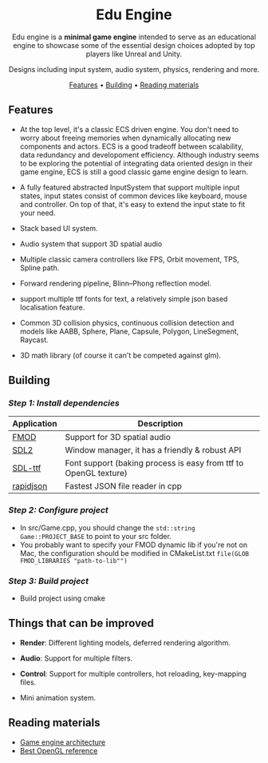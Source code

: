 <div align="center">

# Edu Engine

Edu engine is a **minimal game engine** intended to serve as an educational engine to showcase some of the essential design choices adopted by top players like Unreal and Unity.

Designs including input system, audio system, physics, rendering and more.

[Features](#features) •
[Building](#building) •
[Reading materials](#reading-materials)

</div>

## Features

- At the top level, it's a classic ECS driven engine. You don't need to worry about freeing memories when dynamically allocating new components and actors. ECS is a good tradeoff between scalability, data redundancy and developoment efficiency. Although industry seems to be exploring the potential of integrating data oriented design in their game engine, ECS is still a good classic game engine design to learn.

- A fully featured abstracted InputSystem that support multiple input states, input states consist of common devices like keyboard, mouse and controller. On top of that, it's easy to extend the input state to fit your need.

- Stack based UI system.

- Audio system that support 3D spatial audio

- Multiple classic camera controllers like FPS, Orbit movement, TPS, Spline path.

- Forward rendering pipeline, Blinn–Phong reflection model.

- support multiple ttf fonts for text, a relatively simple json based localisation feature.

- Common 3D collision physics, continuous collision detection and models like AABB, Sphere, Plane, Capsule, Polygon, LineSegment, Raycast.

- 3D math library (of course it can't be competed against glm).

  

## Building

### *Step 1: Install dependencies*
| Application | Description                                                  |
| ----------- | ------------------------------------------------------------ |
| [FMOD]      | Support for 3D spatial audio                                 |
| [SDL2]      | Window manager, it has a friendly & robust API               |
| [SDL-ttf]   | Font support (baking process is easy from ttf to OpenGL texture) |
| [rapidjson] | Fastest JSON file reader in cpp                              |

[FMOD]: https://www.fmod.com/
[SDL2]: https://www.libsdl.org/
[SDL-ttf]: https://github.com/libsdl-org/SDL_ttf
[rapidjson]: https://rapidjson.org/


### *Step 2: Configure project*
- In src/Game.cpp, you should change the `std::string Game::PROJECT_BASE` to point to your src folder.
- You probably want to specify your FMOD dynamic lib if you're not on Mac, the configuration should be modified in CMakeList.txt `file(GLOB FMOD_LIBRARIES "path-to-lib"")`

### *Step 3: Build project*

- Build project using cmake

  

## Things that can be improved
- **Render**: Different lighting models, deferred rendering algorithm.

- **Audio**: Support for multiple filters.

- **Control**: Support for multiple controllers, hot reloading, key-mapping files.

- Mini animation system.

  

## Reading materials

- [Game engine architecture](https://www.gameenginebook.com/)
- [Best OpenGL reference](https://learnopengl.com/)
